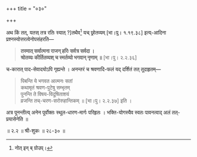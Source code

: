 +++
title = "०३०"

+++

अथ किं तत्, यतस् तत्र रतिः स्यात् ?]तथैव[^३८] यच् छ्रोतव्यम् [भा।पु। १.१९.३८] इत्य्-आदिना प्रश्नस्योत्तरत्वेनोपसंहरति—

[^३८]:
    नोत् इन् ब् ग्रोउप्।



> **तस्मात् सर्वात्मना राजन् हरिः सर्वत्र सर्वदा ।**  
> **श्रोतव्यः कीर्तितव्यश् च स्मर्तव्यो भगवान् नृणाम् ॥** [भा।पु। २.२.३६]

च-कारात् पाद-सेवादयोऽपि गृह्यन्ते । अनन्तरं च श्रवणादि-फलं यद् दर्शितं तत् तूदाहृतम्—


> पिबन्ति ये भगवत आत्मनः सतां  
> कथामृतं श्रवण-पुटेषु सम्भृतम्  
> पुनन्ति ते विषय-विदूषिताशयं  
> व्रजन्ति तच्-चरण-सरोरुहान्तिकम् ॥ [भा।पु। २.२.३७] इति ।

अत्र पूनन्तीत्य् अनेन पूर्वोक्तः स्थूल-धारण-मार्गः परिहृतः । भक्ति-योगस्यैव स्वतः पावनत्वाद् अलं तत्-प्रयासेनेति ॥

॥ २.२ ॥ श्री-शुकः ॥ २८-३० ॥
